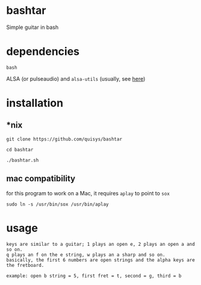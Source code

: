 # bashtar
Simple guitar in bash

# dependencies
`bash`

ALSA (or pulseaudio) and `alsa-utils` (usually, see [here](https://github.com/quisys/bashtar/blob/main/README.md#mac-compatibility))

# installation
## \*nix
`git clone https://github.com/quisys/bashtar`

`cd bashtar`

`./bashtar.sh`

## mac compatibility

for this program to work on a Mac, it requires `aplay` to point to `sox`

`sudo ln -s /usr/bin/sox /usr/bin/aplay`

# usage

```
keys are similar to a guitar; 1 plays an open e, 2 plays an open a and so on.
q plays an f on the e string, w plays an a sharp and so on.
basically, the first 6 numbers are open strings and the alpha keys are the fretboard.

example: open b string = 5, first fret = t, second = g, third = b
```
